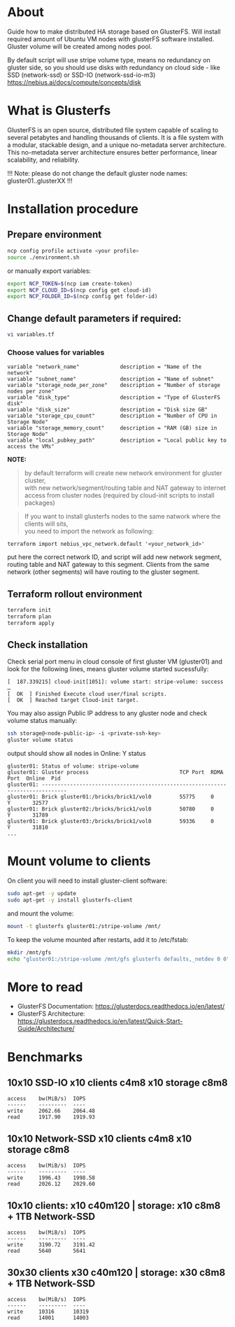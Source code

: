 # About
Guide how to make distributed HA storage based on GlusterFS.
Will install required amount of Ubuntu VM nodes with glusterFS software installed.
Gluster volume will be created among nodes pool.

By default script will use stripe volume type, means no redundancy on gluster side, so you should use disks with redundancy on cloud side - like SSD (network-ssd) or SSD-IO (network-ssd-io-m3) https://nebius.ai/docs/compute/concepts/disk

# What is Glusterfs
GlusterFS is an open source, distributed file system capable of scaling to several petabytes and handling thousands of clients. It is a file system with a modular, stackable design, and a unique no-metadata server architecture. This no-metadata server architecture ensures better performance, linear scalability, and reliability.

!!! Note: please do not change the default gluster node names: gluster01..glusterXX !!!

# Installation procedure

## Prepare environment
```bash
ncp config profile activate <your profile>  
source ./environment.sh
```

or manually export variables:

```bash
export NCP_TOKEN=$(ncp iam create-token)
export NCP_CLOUD_ID=$(ncp config get cloud-id)
export NCP_FOLDER_ID=$(ncp config get folder-id)
```

## Change default parameters if required:

```bash
vi variables.tf
```

### Choose values for variables

```
variable "network_name"             description = "Name of the network"
variable "subnet_name"              description = "Name of subnet"
variable "storage_node_per_zone"    description = "Number of storage nodes per zone"
variable "disk_type"                description = "Type of GlusterFS disk"
variable "disk_size"                description = "Disk size GB"
variable "storage_cpu_count"        description = "Number of CPU in Storage Node"
variable "storage_memory_count"     description = "RAM (GB) size in Storage Node"
variable "local_pubkey_path"        description = "Local public key to access the VMs"
```

**NOTE:**

> by default terraform will create new network environment for gluster cluster,  
> with new network/segment/routing table and NAT gateway to internet access from cluster nodes
> (required by cloud-init scripts to install packages)

> If you want to install glusterfs nodes to the same natwork where the clients will sits,  
> you need to import the network as following:
```
terraform import nebius_vpc_network.default '<your_network_id>'
```
put here the correct network ID, and script will add new network segment, routing table and NAT gateway to this segment.
Clients from the same network (other segments) will have routing to the gluster segment.

## Terraform rollout environment

```bash
terraform init
terraform plan
terraform apply
```

## Check installation

Check serial port menu in cloud console of first gluster VM (gluster01)
and look for the following lines, means gluster volume started sucessfully:

```
[  187.339215] cloud-init[1051]: volume start: stripe-volume: success
…
[  OK  ] Finished Execute cloud user/final scripts.
[  OK  ] Reached target Cloud-init target.
```

You may also assign Public IP address to any gluster node and check volume status manually:

```bash
ssh storage@<node-public-ip> -i <private-ssh-key>
gluster volume status
```
output should show all nodes in Online: Y status
```
gluster01: Status of volume: stripe-volume
gluster01: Gluster process                             TCP Port  RDMA Port  Online  Pid
gluster01: ------------------------------------------------------------------------------
gluster01: Brick gluster01:/bricks/brick1/vol0         55775     0          Y       32577
gluster01: Brick gluster02:/bricks/brick1/vol0         50780     0          Y       31789
gluster01: Brick gluster03:/bricks/brick1/vol0         59336     0          Y       31810
...
```

# Mount volume to clients

On client you will need to install gluster-client software:

```bash
sudo apt-get -y update
sudo apt-get -y install glusterfs-client
```

and mount the volume:
```bash
mount -t glusterfs gluster01:/stripe-volume /mnt/
```

To keep the volume mounted after restarts, add it to /etc/fstab:

```bash
mkdir /mnt/gfs
echo "gluster01:/stripe-volume /mnt/gfs glusterfs defaults,_netdev 0 0" >> /etc/fstab
```

# More to read

- GlusterFS Documentation: https://glusterdocs.readthedocs.io/en/latest/
- GlusterFS Architecture: https://glusterdocs.readthedocs.io/en/latest/Quick-Start-Guide/Architecture/

# Benchmarks

## 10x10 SSD-IO x10 clients c4m8 x10 storage c8m8 
```
access    bw(MiB/s)  IOPS
------    ---------  ----
write     2062.66    2064.48
read      1917.90    1919.93
```
## 10x10 Network-SSD x10 clients c4m8 x10 storage c8m8 
```
access    bw(MiB/s)  IOPS
------    ---------  ----
write     1996.43    1998.58
read      2026.12    2029.60
```
## 10x10 clients: x10 c40m120 | storage: x10 c8m8 + 1TB Network-SSD
```
access    bw(MiB/s)  IOPS
------    ---------  ----
write     3190.72    3191.42
read      5640       5641
```
## 30x30 clients x30 c40m120 | storage: x30 c8m8 + 1TB Network-SSD
```
access    bw(MiB/s)  IOPS
------    ---------  ----
write     10316      10319
read      14001      14003
```